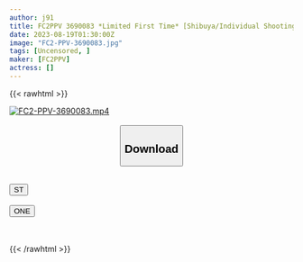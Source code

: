 ```yaml
---
author: j91
title: FC2PPV 3690083 *Limited First Time* [Shibuya/Individual Shooting] Kyun Death Confirmed Service System Mechakawa Nurse 24 Years Old [cen]
date: 2023-08-19T01:30:00Z
image: "FC2-PPV-3690083.jpg"
tags: [Uncensored, ]
maker: [FC2PPV]
actress: []
---
```



{{< rawhtml >}}

<div class="video" data-videoid="grpr8eqgi7k5">
    <a href="javascript:;">
        <img src="https://my.j91.asia/posts/FC2-PPV-3690083/FC2-PPV-3690083.jpg" width="WIDTH" height="HEIGHT" alt="FC2-PPV-3690083.mp4" loading="lazy">
    </a>
</div>

<script type="text/javascript" src="https://j91.asia/asset/on-demand-ws.js"></script>

<br>
  <link rel="stylesheet" href="https://j91.asia/asset/bs5.css">
  
  <center>
  <button class="btn btn-primary" type="button" data-bs-toggle="collapse" data-bs-target=".multi-collapse" aria-expanded="false" aria-controls="multiCollapseExample1 multiCollapseExample2"><h2>Download</h2></button></center>
</p>
<div class="row">
  <div class="col">
    <div class="collapse multi-collapse" id="multiCollapseExample1">
      <div class="card card-body">
	      	      <br>
<div class="buttons">  
<a href="https://wolfstream.tv/v/grpr8eqgi7k5"><button class="btn-hover color-3"><i class="fa fa-download"></i> ST</button></a></div>
    </div>
  </div>
</div>
  <div class="col">
    <div class="collapse multi-collapse" id="multiCollapseExample2">
      <div class="card card-body">
	      <br>
<div class="buttons">
    <a href="https://oneupload.to/8hle490w84oy"><button class="btn-hover color-9"><i class="fa fa-download"></i> ONE</button></a></div>
<br><br>
      </div>
    </div>
  </div>
</div>

{{< /rawhtml >}}